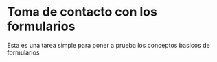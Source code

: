 # Toma de contacto con los formularios

Esta es una tarea simple para poner a prueba los conceptos basicos de formularios
